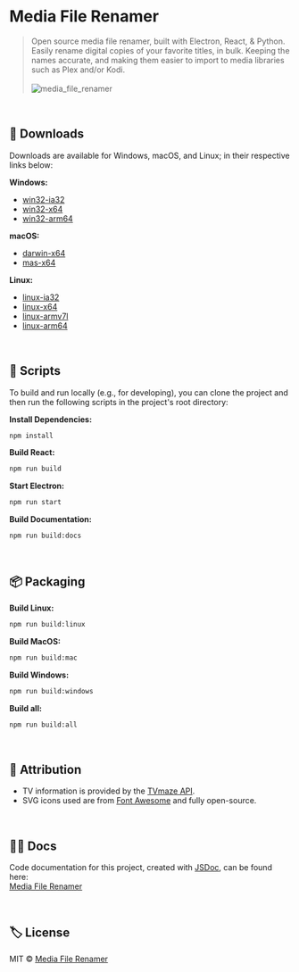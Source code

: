 # Media File Renamer
> Open source media file renamer, built with Electron, React, & Python. Easily rename digital copies of your favorite titles, in bulk. Keeping the names accurate, and making them easier to import to media libraries such as Plex and/or Kodi.<br><br>
![media_file_renamer](https://user-images.githubusercontent.com/8584126/92296836-b20bd080-eeed-11ea-9672-424185d9bbf6.gif)
<br>

## 💾 Downloads
Downloads are available for Windows, macOS, and Linux; in their respective links below:

**Windows:**
* [win32-ia32](https://drive.google.com/drive/folders/1i7FY24feb6-jBlbiwRWSe0R7v2cRFTDO?usp=sharing)
* [win32-x64](https://drive.google.com/drive/folders/1Hq-v1BJtFhL7OaaxDQft3P7NCLxoqid-?usp=sharing)
* [win32-arm64](https://drive.google.com/drive/folders/1aj5qD6S8OL8Fg3QsJvcdTm47izCjcFif?usp=sharing)

**macOS:**
* [darwin-x64](https://drive.google.com/drive/folders/1lCCQaov2lybORGN520YRSb9MeY9VHw6x?usp=sharing)
* [mas-x64](https://drive.google.com/drive/folders/1PHdiwPhpW2422YGrm20itUogWqpl7Qvv?usp=sharing)

**Linux:**
* [linux-ia32](https://drive.google.com/drive/folders/1jzoPyMNFV37SFibUXEtZySo76rn8uupj?usp=sharing)
* [linux-x64](https://drive.google.com/drive/folders/1F-_KpUcZIW7mlInn0MshCK5algHSoh0p?usp=sharing)
* [linux-armv7l](https://drive.google.com/drive/folders/121Txv59E5xXSPuulYzmyDJ4ib8N1Y31x?usp=sharing)
* [linux-arm64](https://drive.google.com/drive/folders/1c4J9dpEa2pO-gUWgQMjbBrLB_zrG88I2?usp=sharing)

<br>

## 📜 Scripts
To build and run locally (e.g., for developing), you can clone the project and then run the following scripts in the project's root directory:

**Install Dependencies:**
```bash
npm install
```

**Build React:**
```bash
npm run build
```

**Start Electron:**
```bash
npm run start
```

**Build Documentation:**
```bash
npm run build:docs
```
<br>

## 📦 Packaging

**Build Linux:**
```bash
npm run build:linux
```

**Build MacOS:**
```bash
npm run build:mac
```

**Build Windows:**
```bash
npm run build:windows
```

**Build all:**
```bash
npm run build:all
```
<br>

## 🙏 Attribution
* TV information is provided by the [TVmaze API](https://www.tvmaze.com/api).
* SVG icons used are from [Font Awesome](http://fontawesome.io) and fully open-source.

<br>

## 🐱‍👓 Docs
Code documentation for this project, created with [JSDoc](https://github.com/jsdoc/jsdoc), can be found here:<br>
[Media File Renamer](https://ipzard.github.io/media-file-renamer/)

<br>

## 🏷️ License
MIT © [Media File Renamer](https://github.com/iPzard/media-file-renamer/blob/master/LICENSE)